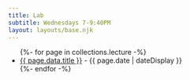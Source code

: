 ```yaml
---
title: Lab
subtitle: Wednesdays 7-9:40PM
layout: layouts/base.njk
---
```


<ul class="listing">
{%- for page in collections.lecture -%}
  <li>
    <a href="{{ page.url }}">{{ page.data.title }}</a> -
    <time datetime="{{ page.date }}">{{ page.date | dateDisplay }}</time>
  </li>
{%- endfor -%}
</ul>



